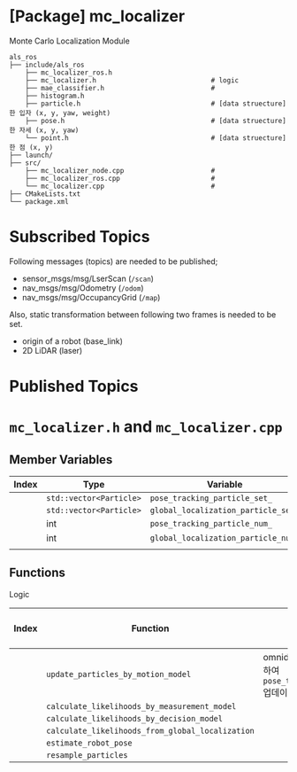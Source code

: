 # [Package] mc_localizer

Monte Carlo Localization Module

    als_ros
    ├── include/als_ros     
        ├── mc_localizer_ros.h    
        ├── mc_localizer.h                             # logic
        ├── mae_classifier.h                           # 
        ├── histogram.h
        ├── particle.h                                 # [data struecture] 한 입자 (x, y, yaw, weight)
        ├── pose.h                                     # [data struecture] 한 자세 (x, y, yaw)
        └── point.h                                    # [data struecture] 한 점 (x, y)
    ├── launch/                            
    ├── src/     
        ├── mc_localizer_node.cpp                      # 
        ├── mc_localizer_ros.cpp                       # 
        └── mc_localizer.cpp                           # 
    ├── CMakeLists.txt                             
    └── package.xml    

# Subscribed Topics

Following messages (topics) are needed to be published;

- sensor_msgs/msg/LserScan (`/scan`)
- nav_msgs/msg/Odometry (`/odom`)
- nav_msgs/msg/OccupancyGrid (`/map`)

Also, static transformation between following two frames is needed to be set.

- origin of a robot (base_link)
- 2D LiDAR (laser)

# Published Topics

# `mc_localizer.h` and `mc_localizer.cpp`

## Member Variables

|Index|Type|Variable|Description|
|---|---|---|---|
||`std::vector<Particle>`|`pose_tracking_particle_set_`||
||`std::vector<Particle>`|`global_localization_particle_set_`||
||int|`pose_tracking_particle_num_`||
||int|`global_localization_particle_num_`||
|||||

## Functions

Logic

|Index|Function|Description|사용하는 Member Variables|
|---|---|---|---|
||`update_particles_by_motion_model`|omnidirectional model을 사용하여 `pose_tracking_particle_set_` 업데이트||
||`calculate_likelihoods_by_measurement_model`|||
||`calculate_likelihoods_by_decision_model`|||
||`calculate_likelihoods_from_global_localization`|||
||`estimate_robot_pose`|||
||`resample_particles`|||
